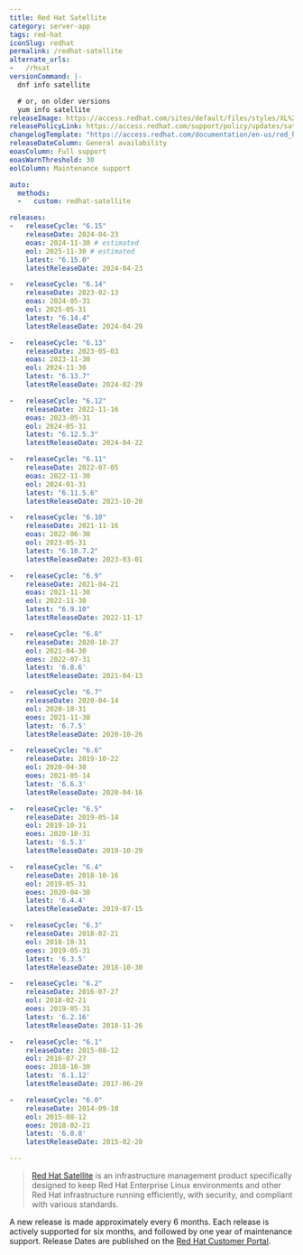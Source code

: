 ```yaml
---
title: Red Hat Satellite
category: server-app
tags: red-hat
iconSlug: redhat
permalink: /redhat-satellite
alternate_urls:
-   /rhsat
versionCommand: |-
  dnf info satellite

  # or, on older versions
  yum info satellite
releaseImage: https://access.redhat.com/sites/default/files/styles/XL%20-%20Extra%20Large/public/images/satellite_n-2_lifecycle_latest_v2.png
releasePolicyLink: https://access.redhat.com/support/policy/updates/satellite
changelogTemplate: "https://access.redhat.com/documentation/en-us/red_hat_satellite/__RELEASE_CYCLE__/html/release_notes/index"
releaseDateColumn: General availability
eoasColumn: Full support
eoasWarnThreshold: 30
eolColumn: Maintenance support

auto:
  methods:
  -   custom: redhat-satellite

releases:
-   releaseCycle: "6.15"
    releaseDate: 2024-04-23
    eoas: 2024-11-30 # estimated
    eol: 2025-11-30 # estimated
    latest: "6.15.0"
    latestReleaseDate: 2024-04-23

-   releaseCycle: "6.14"
    releaseDate: 2023-02-13
    eoas: 2024-05-31
    eol: 2025-05-31
    latest: "6.14.4"
    latestReleaseDate: 2024-04-29

-   releaseCycle: "6.13"
    releaseDate: 2023-05-03
    eoas: 2023-11-30
    eol: 2024-11-30
    latest: "6.13.7"
    latestReleaseDate: 2024-02-29

-   releaseCycle: "6.12"
    releaseDate: 2022-11-16
    eoas: 2023-05-31
    eol: 2024-05-31
    latest: "6.12.5.3"
    latestReleaseDate: 2024-04-22

-   releaseCycle: "6.11"
    releaseDate: 2022-07-05
    eoas: 2022-11-30
    eol: 2024-01-31
    latest: "6.11.5.6"
    latestReleaseDate: 2023-10-20

-   releaseCycle: "6.10"
    releaseDate: 2021-11-16
    eoas: 2022-06-30
    eol: 2023-05-31
    latest: "6.10.7.2"
    latestReleaseDate: 2023-03-01

-   releaseCycle: "6.9"
    releaseDate: 2021-04-21
    eoas: 2021-11-30
    eol: 2022-11-30
    latest: "6.9.10"
    latestReleaseDate: 2022-11-17

-   releaseCycle: "6.8"
    releaseDate: 2020-10-27
    eol: 2021-04-30
    eoes: 2022-07-31
    latest: '6.8.6'
    latestReleaseDate: 2021-04-13

-   releaseCycle: "6.7"
    releaseDate: 2020-04-14
    eol: 2020-10-31
    eoes: 2021-11-30
    latest: '6.7.5'
    latestReleaseDate: 2020-10-26

-   releaseCycle: "6.6"
    releaseDate: 2019-10-22
    eol: 2020-04-30
    eoes: 2021-05-14
    latest: '6.6.3'
    latestReleaseDate: 2020-04-16

-   releaseCycle: "6.5"
    releaseDate: 2019-05-14
    eol: 2019-10-31
    eoes: 2020-10-31
    latest: '6.5.3'
    latestReleaseDate: 2019-10-29

-   releaseCycle: "6.4"
    releaseDate: 2018-10-16
    eol: 2019-05-31
    eoes: 2020-04-30
    latest: '6.4.4'
    latestReleaseDate: 2019-07-15

-   releaseCycle: "6.3"
    releaseDate: 2018-02-21
    eol: 2018-10-31
    eoes: 2019-05-31
    latest: '6.3.5'
    latestReleaseDate: 2018-10-30

-   releaseCycle: "6.2"
    releaseDate: 2016-07-27
    eol: 2018-02-21
    eoes: 2019-05-31
    latest: '6.2.16'
    latestReleaseDate: 2018-11-26

-   releaseCycle: "6.1"
    releaseDate: 2015-08-12
    eol: 2016-07-27
    eoes: 2018-10-30
    latest: '6.1.12'
    latestReleaseDate: 2017-06-29

-   releaseCycle: "6.0"
    releaseDate: 2014-09-10
    eol: 2015-08-12
    eoes: 2018-02-21
    latest: '6.0.8'
    latestReleaseDate: 2015-02-20

---
```


> [Red Hat Satellite](https://www.redhat.com/technologies/management/satellite) is an infrastructure
> management product specifically designed to keep Red Hat Enterprise Linux environments and other
> Red Hat infrastructure running efficiently, with security, and compliant with various standards.

A new release is made approximately every 6 months. Each release is actively supported for six
months,  and followed by one year of maintenance support. Release Dates are published on the
[Red Hat Customer Portal](https://access.redhat.com/articles/1365633).
